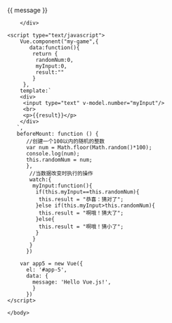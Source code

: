 <!DOCTYPE html>
<html>
	<head>
		<meta charset="utf-8">
		<script src="js/vue.js" type="text/javascript" charset="UTF-8"></script>
		<title>猜数字游戏</title>
	</head>
	<body>
		<div id="app-5">
		  <p>{{ message }}</p>
		  <my-game></my-game>
		  
		</div>

	<script type="text/javascript">
		Vue.component("my-game",{
		   data:function(){
			return {
			 randomNum:0,
			 myInput:0,
			 result:""
			}
         },
		template:`
		<div>
		 <input type="text" v-model.number="myInput"/>
		 <br>
		 <p>{{result}}</p>
		</div>
	   `,
	   beforeMount: function () {
		  //创建一个100以内的随机的整数
		  var num = Math.floor(Math.random()*100);
		  console.log(num);
		  this.randomNum = num;
		  },
		   //当数据改变时执行的操作
		   watch:{
			myInput:function(){
			 if(this.myInput==this.randomNum){
			  this.result = "恭喜：猜对了";
			 }else if(this.myInput>this.randomNum){
			  this.result = "啊哦！猜大了";
			 }else{
			  this.result = "啊哦！猜小了";
			 }
			}
		   }
		  })
		  
		var app5 = new Vue({
		  el: '#app-5',
		  data: {
			message: 'Hello Vue.js!',
			}
		  })
	</script>
		
	</body>
</html>
